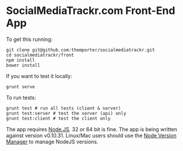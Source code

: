# SocialMediaTrackr.com Front-End App

To get this running:

	git clone git@github.com:thomporter/socialmediatrackr.git
	cd socialmediatrackr/front
	npm install
	bower install

If you want to test it locally:

	grunt serve

To run tests:

	grunt test # run all tests (client & server)
	grunt test:server # test the server (api) only
	grunt test:client # test the client only

The app requires [Node.JS](http://nodejs.org/download/).  32 or 64 bit is fine. The app 
is being written against version  v0.10.31.
Linux/Mac users should use the [Node Version Manager](https://github.com/creationix/nvm) to manage
NodeJS versions.

